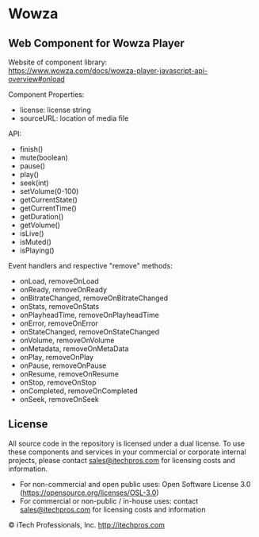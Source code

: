 # Wowza
## Web Component for Wowza Player


Website of component library:  
https://www.wowza.com/docs/wowza-player-javascript-api-overview#onload


Component Properties:
- license: license string
- sourceURL: location of media file

API:
- finish()
- mute(boolean)
- pause()
- play()
- seek(int)
- setVolume(0-100)
- getCurrentState()
- getCurrentTime()
- getDuration()
- getVolume()
- isLive()
- isMuted()
- isPlaying()

Event handlers and respective "remove" methods:
- onLoad, removeOnLoad
- onReady, removeOnReady
- onBitrateChanged, removeOnBitrateChanged
- onStats, removeOnStats
- onPlayheadTime, removeOnPlayheadTime
- onError, removeOnError
- onStateChanged, removeOnStateChanged
- onVolume, removeOnVolume
- onMetadata, removeOnMetaData
- onPlay, removeOnPlay
- onPause, removeOnPause
- onResume, removeOnResume
- onStop, removeOnStop
- onCompleted, removeOnCompleted
- onSeek, removeOnSeek


## License

All source code in the repository is licensed under a dual license.  To use these components and services in your commercial or corporate internal projects, please contact sales@itechpros.com for licensing costs and information.

 * For non-commercial and open public uses: Open Software License 3.0 (https://opensource.org/licenses/OSL-3.0)
 * For commercial or non-public / in-house uses: contact sales@itechpros.com for licensing costs and information

&copy; iTech Professionals, Inc. 
http://itechpros.com
